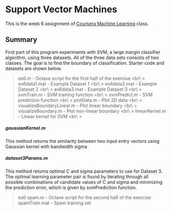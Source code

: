 Support Vector Machines
=====
This is the week 6 assignment of [Coursera Machine Learning](https://www.coursera.org/course/ml) class.

Summary
-------
First part of this program experiments with SVM, a large margin classifier algorithm, using three datasets. All of the three data sets consists of two classes. The goal is to find the boundary of classification. Starter code and datasets are shown below. 

> ex6.m - Octave script for the first half of the exercise <br\ >
> ex6data1.mat - Example Dataset 1 <br\ >
> ex6data2.mat - Example Dataset 2 <br\ >
> ex6data3.mat - Example Dataset 3 <br\ >
> svmTrain.m - SVM training function <br\ >
> svmPredict.m - SVM prediction function <br\ >
> plotData.m - Plot 2D data <br\ >
> visualizeBoundaryLinear.m - Plot linear boundary <br\ >
> visualizeBoundary.m - Plot non-linear boundary <br\ >
> linearKernel.m - Linear kernel for SVM <br\ >

##### gaussianKernel.m 
This method returns the similarity between two input entry vectors using Gaussian kernel with bandwidth sigma

##### dataset3Params.m 
This method returns optimal C and sigma parameters to use for Dataset 3. The optimal learning parameter pair is found by iterating through all possible combinations of candidate values of C and sigma and minimizing the prediction error, which is given by svmPrediction function.

> ex6 spam.m - Octave script for the second half of the exercise
> spamTrain.mat - Spam training set
